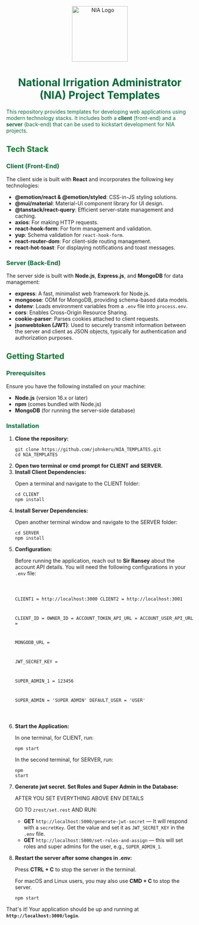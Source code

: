 <div align="center">
    <img src="https://accounts.nia.gov.ph/Content/images/icons/2020-nia-logo.svg?v=5" alt="NIA Logo" width="150"/>
    <h1 style="color: #046937;">National Irrigation Administrator (NIA) Project Templates</h1>
</div>

<p style="color: #046937;">This repository provides templates for developing web applications using modern technology stacks. It includes both a <strong>client</strong> (front-end) and a <strong>server</strong> (back-end) that can be used to kickstart development for NIA projects.</p>

<h2 style="color: #037628;">Tech Stack</h2>

<h3 style="color: #046937;">Client (Front-End)</h3>
<p>The client side is built with <strong>React</strong> and incorporates the following key technologies:</p>
<ul>
    <li><strong>@emotion/react & @emotion/styled</strong>: CSS-in-JS styling solutions.</li>
    <li><strong>@mui/material</strong>: Material-UI component library for UI design.</li>
    <li><strong>@tanstack/react-query</strong>: Efficient server-state management and caching.</li>
    <li><strong>axios</strong>: For making HTTP requests.</li>
    <li><strong>react-hook-form</strong>: For form management and validation.</li>
    <li><strong>yup</strong>: Schema validation for <code>react-hook-form</code>.</li>
    <li><strong>react-router-dom</strong>: For client-side routing management.</li>
    <li><strong>react-hot-toast</strong>: For displaying notifications and toast messages.</li>
</ul>

<h3 style="color: #046937;">Server (Back-End)</h3>
<p>The server side is built with <strong>Node.js</strong>, <strong>Express.js</strong>, and <strong>MongoDB</strong> for data management:</p>
<ul>
    <li><strong>express</strong>: A fast, minimalist web framework for Node.js.</li>
    <li><strong>mongoose</strong>: ODM for MongoDB, providing schema-based data models.</li>
    <li><strong>dotenv</strong>: Loads environment variables from a <code>.env</code> file into <code>process.env</code>.</li>
    <li><strong>cors</strong>: Enables Cross-Origin Resource Sharing.</li>
    <li><strong>cookie-parser</strong>: Parses cookies attached to client requests.</li>
    <li><strong>jsonwebtoken (JWT)</strong>: Used to securely transmit information between the server and client as JSON objects, typically for authentication and authorization purposes.</li>
</ul>

<h2 style="color: #037628;">Getting Started</h2>

<h3 style="color: #046937;">Prerequisites</h3>
<p>Ensure you have the following installed on your machine:</p>
<ul>
    <li><strong>Node.js</strong> (version 16.x or later)</li>
    <li><strong>npm</strong> (comes bundled with Node.js)</li>
    <li><strong>MongoDB</strong> (for running the server-side database)</li>
</ul>

<h3 style="color: #046937;">Installation</h3>
<ol>
    <li><strong>Clone the repository:</strong>
        <pre><code>git clone https://github.com/johnkeru/NIA_TEMPLATES.git
cd NIA_TEMPLATES</code></pre>
    </li>
    <li><strong>Open two terminal or cmd prompt for CLIENT and SERVER.</strong></li>
    <li><strong>Install Client Dependencies:</strong>
        <p>Open a terminal and navigate to the CLIENT folder:</p>
        <pre><code>cd CLIENT
npm install</code></pre>
    </li>
    <li><strong>Install Server Dependencies:</strong>
        <p>Open another terminal window and navigate to the SERVER folder:</p>
        <pre><code>cd SERVER
npm install</code></pre>
    </li>
    <li><strong>Configuration:</strong>
        <p>Before running the application, reach out to <strong>Sir Ransey</strong> about the account API details. You will need the following configurations in your <code>.env</code> file:</p>
        <pre><code>

CLIENT1 = http://localhost:3000
CLIENT2 = http://localhost:3001

CLIENT_ID = 
OWNER_ID = 
ACCOUNT_TOKEN_API_URL = 
ACCOUNT_USER_API_URL = 

MONGODB_URL = 

JWT_SECRET_KEY = 

SUPER_ADMIN_1 = 123456

SUPER_ADMIN = 'SUPER ADMIN'
DEFAULT_USER = 'USER'

</code></pre>
    </li>
    <li><strong>Start the Application:</strong>
        <p>In one terminal, for CLIENT, run:</p>
        <pre><code>npm start</code></pre>
        <p>In the second terminal, for SERVER, run:</p>
        <pre><code>npm start</code></pre>
    </li>
    <li><strong>Generate jwt secret. Set Roles and Super Admin in the Database:</strong>
        <p>AFTER YOU SET EVERYTHING ABOVE ENV DETAILS</p>
        <p>GO TO <code>zrest/set.rest</code> AND RUN:</p>
        <ul>
            <li><strong>GET</strong> <code>http://localhost:5000/generate-jwt-secret</code> — It will respond with a <code>secretKey</code>. Get the value and set it as <code>JWT_SECRET_KEY</code> in the <code>.env</code> file.</li>
            <li><strong>GET</strong> <code>http://localhost:5000/set-roles-and-assign</code> — this will set roles and super admins for the user, e.g., <code>SUPER_ADMIN_1</code>.</li>
        </ul>
    </li>
   <li><strong>Restart the server after some changes in .env:</strong>
      <p>Press <strong>CTRL + C</strong> to stop the server in the terminal.</p>
      <p>For macOS and Linux users, you may also use <strong>CMD + C</strong> to stop the server.</p>
      <pre><code>npm start</code></pre>
   </li>
</ol>

<p>That's it! Your application should be up and running at <strong><code>http://localhost:3000/login</code></strong>.</p>
